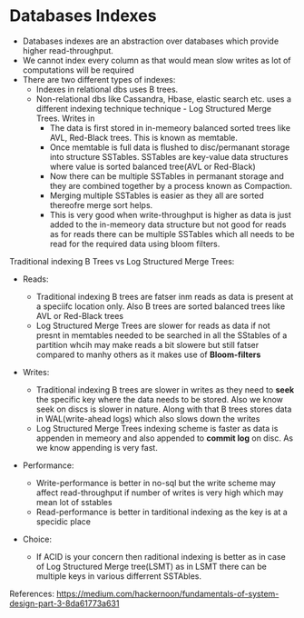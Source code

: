 # Databases Indexes

- Databases indexes are an abstraction over databases which provide higher read-throughput.
- We cannot index every column as that would mean slow writes as lot of computations will be required
- There are two different types of indexes:
  - Indexes in relational dbs uses B trees.
  - Non-relational dbs like Cassandra, Hbase, elastic search etc. uses a different indexing technique technique - Log Structured Merge Trees. Writes in 
    - The data is first stored in in-memeory balanced sorted trees like AVL, Red-Black trees. This is known as memtable. 
    - Once memtable is full data is flushed to disc/permanant storage into structure SSTables. SSTables are key-value data structures where value is sorted balanced tree(AVL or Red-Black)
    - Now there can be multiple SSTables in permanant storage and they are combined together by a process known as Compaction.
    - Merging multiple SSTables is easier as they all are sorted thereofre merge sort helps.
    - This is very good when write-throughput is higher as data is just added to the in-memeory data structure but not good for reads as for reads there can be multiple SSTables which all needs to be read for the required data using bloom filters.
    
    
Traditional indexing B Trees vs Log Structured Merge Trees:
- Reads:
  - Traditional indexing B trees are fatser inm reads as data is present at a speciifc location only. Also B trees are sorted balanced trees like AVL or Red-Black trees
  - Log Structured Merge Trees are slower for reads as data if not presnt in memtables needed to be searched in all the SStables of a partition whcih may make reads a bit slowere but still fatser compared to manhy others as it makes use of **Bloom-filters**
  
- Writes:
  - Traditional indexing B trees are slower in writes as they need to **seek** the specific key where the data needs to be stored. Also we know seek on discs is slower in nature. Along with that B trees stores data in WAL(write-ahead logs) which also slows down the writes
  - Log Structured Merge Trees indexing scheme is faster as data is appenden in memeory and also appended to **commit log** on disc. As we know appending is very fast.
  
- Performance:
  - Write-performance is better in no-sql but the write scheme may affect read-throughput if number of writes is very high which may mean lot of sstables
  - Read-performance is better in tarditional indexing as the key is at a specidic place
 
- Choice:
  - If ACID is your concern then raditional indexing is better as in case of Log Structured Merge tree(LSMT) as in LSMT there can be multiple keys in various differrent SSTAbles.
  
  
  
 References: https://medium.com/hackernoon/fundamentals-of-system-design-part-3-8da61773a631
